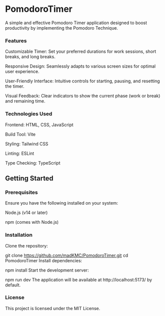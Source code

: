# PomodoroTimer

A simple and effective Pomodoro Timer application designed to boost productivity by implementing the Pomodoro Technique.

### Features
Customizable Timer: Set your preferred durations for work sessions, short breaks, and long breaks.

Responsive Design: Seamlessly adapts to various screen sizes for optimal user experience.

User-Friendly Interface: Intuitive controls for starting, pausing, and resetting the timer.

Visual Feedback: Clear indicators to show the current phase (work or break) and remaining time.

### Technologies Used
Frontend: HTML, CSS, JavaScript

Build Tool: Vite

Styling: Tailwind CSS

Linting: ESLint

Type Checking: TypeScript

## Getting Started
### Prerequisites
Ensure you have the following installed on your system:

Node.js (v14 or later)

npm (comes with Node.js)

### Installation
Clone the repository:

git clone https://github.com/madKMC/PomodoroTimer.git
cd PomodoroTimer
Install dependencies:

npm install
Start the development server:

npm run dev
The application will be available at http://localhost:5173/ by default.

### License
This project is licensed under the MIT License.
